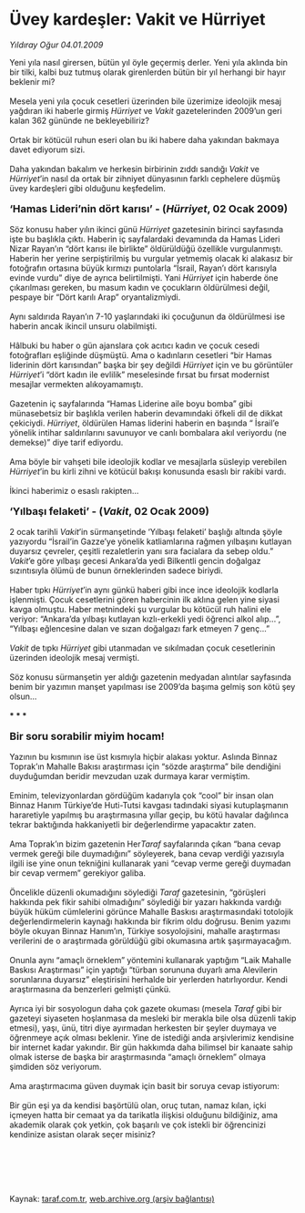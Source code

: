 # Üvey kardeşler: Vakit ve Hürriyet

*Yıldıray Oğur 04.01.2009*

<div class="taraf_structure_2col_1zq">
<div class="margen_n">



 <p>Yeni yıla nasıl girersen, bütün yıl öyle geçermiş derler. Yeni yıla aklında bin bir tilki, kalbi buz tutmuş olarak girenlerden bütün bir yıl herhangi bir hayır beklenir mi? <br/><br/>Mesela yeni yıla çocuk cesetleri üzerinden bile üzerimize ideolojik mesaj yağdıran iki haberle girmiş <i>Hürriyet</i> ve <i>Vakit</i> gazetelerinden 2009’un geri kalan 362 gününde ne bekleyebiliriz? <br/><br/>Ortak bir kötücül ruhun eseri olan bu iki habere daha yakından bakmaya davet ediyorum sizi. <br/><br/>Daha yakından bakalım ve herkesin birbirinin zıddı sandığı <i>Vakit</i> ve <i>Hürriyet</i>’in nasıl da ortak bir zihniyet dünyasının farklı cephelere düşmüş üvey kardeşleri gibi olduğunu keşfedelim.<b> <br/><br/><font size="4">‘Hamas Lideri’nin dört karısı’ - (<i>Hürriyet</i>, 02 Ocak 2009)</font></b> <br/><br/>Söz konusu haber yılın ikinci günü <i>Hürriyet</i> gazetesinin birinci sayfasında işte bu başlıkla çıktı. Haberin iç sayfalardaki devamında da Hamas Lideri Nizar Rayan’ın “dört karısı ile birlikte” öldürüldüğü özellikle vurgulanmıştı. Haberin her yerine serpiştirilmiş bu vurgular yetmemiş olacak ki alakasız bir fotoğrafın ortasına büyük kırmızı puntolarla “İsrail, Rayan’ı dört karısıyla evinde vurdu” diye de ayrıca belirtilmişti. Yani <i>Hürriyet</i> için haberde öne çıkarılması gereken, bu masum kadın ve çocukların öldürülmesi değil, pespaye bir “Dört karılı Arap” oryantalizmiydi. <br/><br/>Aynı saldırıda Rayan’ın 7-10 yaşlarındaki iki çocuğunun da öldürülmesi ise haberin ancak ikincil unsuru olabilmişti. <br/><br/>Hâlbuki bu haber o gün ajanslara çok acıtıcı kadın ve çocuk cesedi fotoğrafları eşliğinde düşmüştü. Ama o kadınların cesetleri “bir Hamas liderinin dört karısından” başka bir şey değildi <i>Hürriyet</i> için ve bu görüntüler <i>Hürriyet</i>’i “dört kadın ile evlilik” meselesinde fırsat bu fırsat modernist mesajlar vermekten alıkoyamamıştı. <br/><br/>Gazetenin iç sayfalarında “Hamas Liderine aile boyu bomba” gibi münasebetsiz bir başlıkla verilen haberin devamındaki öfkeli dil de dikkat çekiciydi. <i>Hürriyet</i>, öldürülen Hamas liderini haberin en başında “ İsrail’e yönelik intihar saldırılarını savunuyor ve canlı bombalara akıl veriyordu (ne demekse)” diye tarif ediyordu. <br/><br/>Ama böyle bir vahşeti bile ideolojik kodlar ve mesajlarla süsleyip verebilen <i>Hürriyet</i>’in bu kirli zihni ve kötücül bakışı konusunda esaslı bir rakibi vardı. <br/><br/>İkinci haberimiz o esaslı rakipten...<b> <br/><br/><font size="4">‘Yılbaşı felaketi’ - (<i>Vakit</i>, 02 Ocak 2009)</font></b> <br/><br/>2 ocak tarihli <i>Vakit</i>’in sürmanşetinde ‘Yılbaşı felaketi’ başlığı altında şöyle yazıyordu “İsrail’in Gazze’ye yönelik katliamlarına rağmen yılbaşını kutlayan duyarsız çevreler, çeşitli rezaletlerin yanı sıra facialara da sebep oldu.” <i>Vakit</i>’e göre yılbaşı gecesi Ankara’da yedi Bilkentli gencin doğalgaz sızıntısıyla ölümü de bunun örneklerinden sadece biriydi. <br/><br/>Haber tıpkı <i>Hürriyet</i>’in aynı günkü haberi gibi ince ince ideolojik kodlarla işlenmişti. Çocuk cesetlerini gören habercinin ilk aklına gelen yine siyasi kavga olmuştu. Haber metnindeki şu vurgular bu kötücül ruh halini ele veriyor: “Ankara’da yılbaşı kutlayan kızlı-erkekli yedi öğrenci alkol alıp...”, “Yılbaşı eğlencesine dalan ve sızan doğalgazı fark etmeyen 7 genç...” <i><br/><br/>Vakit</i> de tıpkı <i>Hürriyet</i> gibi utanmadan ve sıkılmadan çocuk cesetlerinin üzerinden ideolojik mesaj vermişti. <br/><br/>Söz konusu sürmanşetin yer aldığı gazetenin medyadan alıntılar sayfasında benim bir yazımın manşet yapılması ise 2009’da başıma gelmiş son kötü şey olsun...<b> <br/><br/>* * *<br/><br/><font size="4">Bir soru sorabilir miyim hocam!</font></b> <br/><br/>Yazının bu kısmının ise üst kısmıyla hiçbir alakası yoktur. Aslında Binnaz Toprak’ın Mahalle Bakısı araştırması için “sözde araştırma” bile dendiğini duyduğumdan beridir mevzudan uzak durmaya karar vermiştim. <br/><br/>Eminim, televizyonlardan gördüğüm kadarıyla çok “cool” bir insan olan Binnaz Hanım Türkiye’de Huti-Tutsi kavgası tadındaki siyasi kutuplaşmanın hararetiyle yapılmış bu araştırmasına yıllar geçip, bu kötü havalar dağılınca tekrar baktığında hakkaniyetli bir değerlendirme yapacaktır zaten. <br/><br/>Ama Toprak’ın bizim gazetenin Her<em>Taraf</em> sayfalarında çıkan “bana cevap vermek gereği bile duymadığını” söyleyerek, bana cevap verdiği yazısıyla ilgili ise yine onun tekniğini kullanarak yani “cevap verme gereği duymadan bir cevap vermem” gerekiyor galiba. <br/><br/>Öncelikle düzenli okumadığını söylediği <i>Taraf</i> gazetesinin, “görüşleri hakkında pek fikir sahibi olmadığını” söylediği bir yazarı hakkında vardığı büyük hüküm cümlelerini görünce Mahalle Baskısı araştırmasındaki totolojik değerlendirmelerin kaynağı hakkında bir fikrim oldu doğrusu. Benim yazımı böyle okuyan Binnaz Hanım’ın, Türkiye sosyolojisini, mahalle araştırması verilerini de o araştırmada görüldüğü gibi okumasına artık şaşırmayacağım. <br/><br/>Onunla aynı “amaçlı örneklem” yöntemini kullanarak yaptığım “Laik Mahalle Baskısı Araştırması” için yaptığı “türban sorununa duyarlı ama Alevilerin sorunlarına duyarsız” eleştirisini herhalde bir yerlerden hatırlıyordur. Kendi araştırmasına da benzerleri gelmişti çünkü. <br/><br/>Ayrıca iyi bir sosyologun daha çok gazete okuması (mesela <i>Taraf</i> gibi bir gazeteyi siyaseten hoşlanmasa da mesleki bir merakla bile olsa düzenli takip etmesi), yaşı, ünü, titri diye ayırmadan herkesten bir şeyler duymaya ve öğrenmeye açık olması beklenir. Yine de istediği anda arşivlerimiz kendisine bir internet kadar yakındır. Bir gün hakkımda daha bilimsel bir kanaate sahip olmak isterse de başka bir araştırmasında “amaçlı örneklem” olmaya şimdiden söz veriyorum. <br/><br/>Ama araştırmacıma güven duymak için basit bir soruya cevap istiyorum: <br/><br/>Bir gün eşi ya da kendisi başörtülü olan, oruç tutan, namaz kılan, içki içmeyen hatta bir cemaat ya da tarikatla ilişkisi olduğunu bildiğiniz, ama akademik olarak çok yetkin, çok başarılı ve çok istekli bir öğrencinizi kendinize asistan olarak seçer misiniz?</p>
<br/>
<br/>
<br/>



<br/>


<div id="taraf_not">
</div>

</div>


</div>

Kaynak: [taraf.com.tr](http://www.taraf.com.tr:80/makale/3410.htm), [web.archive.org (arşiv bağlantısı)](http://web.archive.org/web/20090913021208/http://www.taraf.com.tr:80/makale/3410.htm)
